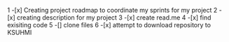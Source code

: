 1 -[x] Creating project roadmap to coordinate my sprints for my project
2 -[x] creating description for my project
3 -[x] create read.me
4 -[x] find exisiting code
5 -[] clone files
6 -[x] attempt to download repository to KSUHMI
